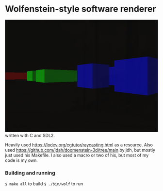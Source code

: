# Wolfenstein-style software renderer
![screenshot](./wolfenstein_renderer.png)
written with C and SDL2.

Heavily used https://lodev.org/cgtutor/raycasting.html as a resource.
Also used https://github.com/jdah/doomenstein-3d/tree/main by jdh, but mostly just used his Makefile. I also used a macro or two of his, but most of my code is my own.

### Building and running
`$ make all` to build
`$ ./bin/wolf` to run
